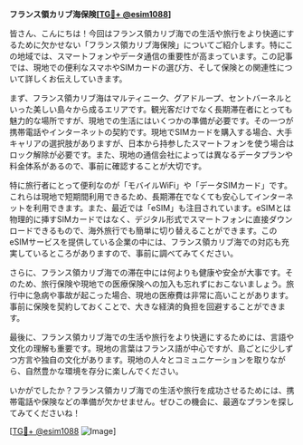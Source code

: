 **フランス領カリブ海保険[[TG💪+ @esim1088](https://t.me/s/esim1088)]**

皆さん、こんにちは！今回はフランス領カリブ海での生活や旅行をより快適にするために欠かせない「フランス領カリブ海保険」についてご紹介します。特にこの地域では、スマートフォンやデータ通信の重要性が高まっています。この記事では、現地での便利なスマホやSIMカードの選び方、そして保険との関連性について詳しくお伝えしていきます。

まず、フランス領カリブ海はマルティニーク、グアドループ、セントバーネルといった美しい島々から成るエリアです。観光客だけでなく長期滞在者にとっても魅力的な場所ですが、現地での生活にはいくつかの準備が必要です。その一つが携帯電話やインターネットの契約です。現地でSIMカードを購入する場合、大手キャリアの選択肢がありますが、日本から持参したスマートフォンを使う場合はロック解除が必要です。また、現地の通信会社によっては異なるデータプランや料金体系があるので、事前に確認することが大切です。

特に旅行者にとって便利なのが「モバイルWiFi」や「データSIMカード」です。これらは現地で短期間利用できるため、長期滞在でなくても安心してインターネットを利用できます。また、最近では「eSIM」も注目されています。eSIMとは物理的に挿すSIMカードではなく、デジタル形式でスマートフォンに直接ダウンロードできるもので、海外旅行でも簡単に切り替えることができます。このeSIMサービスを提供している企業の中には、フランス領カリブ海での対応も充実しているところがありますので、事前に調べてみてください。

さらに、フランス領カリブ海での滞在中には何よりも健康や安全が大事です。そのため、旅行保険や現地での医療保険への加入も忘れずにおこないましょう。旅行中に急病や事故が起こった場合、現地の医療費は非常に高いことがあります。事前に保険を契約しておくことで、大きな経済的負担を回避することができます。

最後に、フランス領カリブ海での生活や旅行をより快適にするためには、言語や文化の理解も重要です。現地の言葉はフランス語が中心ですが、島ごとに少しずつ方言や独自の文化があります。現地の人々とコミュニケーションを取りながら、自然豊かな環境を存分に楽しんでください。

いかがでしたか？フランス領カリブ海での生活や旅行を成功させるためには、携帯電話や保険などの準備が欠かせません。ぜひこの機会に、最適なプランを探してみてくださいね！

[[TG💪+ @esim1088](https://t.me/s/esim1088) ![Image](https://i.postimg.cc/Y0z9fWf4/image.png)]